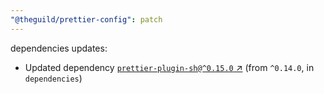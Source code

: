 ```yaml
---
"@theguild/prettier-config": patch
---
```

dependencies updates:
  - Updated dependency [`prettier-plugin-sh@^0.15.0` ↗︎](https://www.npmjs.com/package/prettier-plugin-sh/v/0.15.0) (from `^0.14.0`, in `dependencies`)
